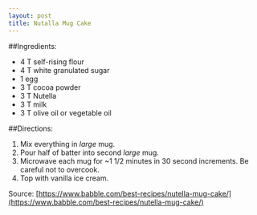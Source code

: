```yaml
---
layout: post
title: Nutalla Mug Cake
---
```


##Ingredients:
- 4 T self-rising flour
- 4 T white granulated sugar
- 1 egg
- 3 T cocoa powder
- 3 T Nutella
- 3 T milk
- 3 T olive oil or vegetable oil

##Directions:
1. Mix everything in *large* mug. 
2. Pour half of batter into second *large* mug. 
3. Microwave each mug for ~1 1/2 minutes in 30 second increments. Be careful not to overcook. 
4. Top with vanilla ice cream. 

Source: [https://www.babble.com/best-recipes/nutella-mug-cake/](https://www.babble.com/best-recipes/nutella-mug-cake/)
